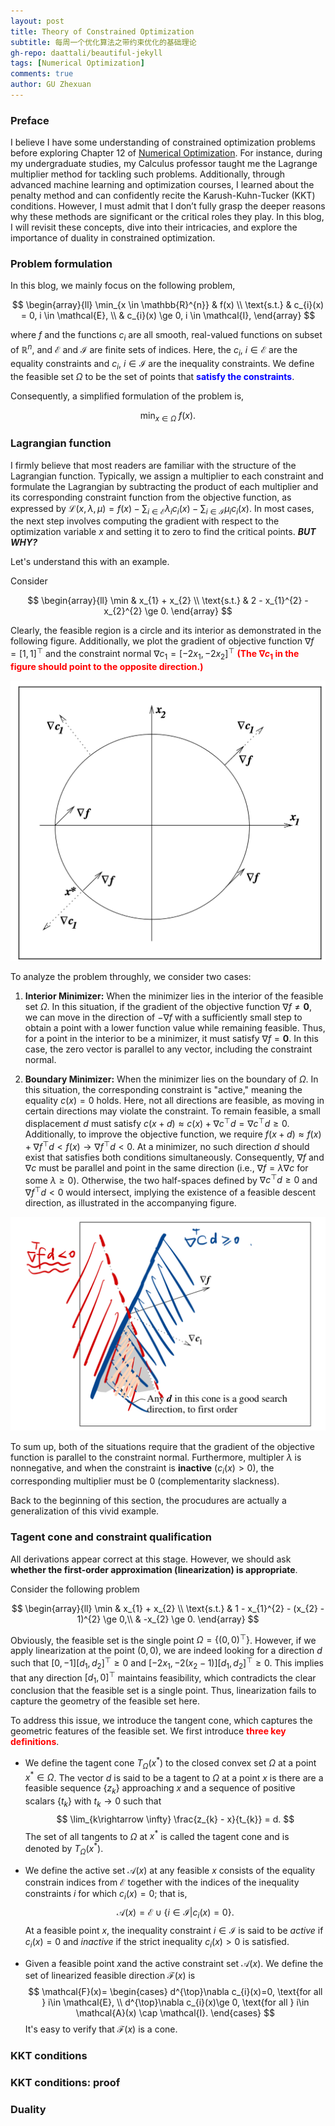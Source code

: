 ```yaml
---
layout: post
title: Theory of Constrained Optimization
subtitle: 每周一个优化算法之带约束优化的基础理论
gh-repo: daattali/beautiful-jekyll
tags: [Numerical Optimization]
comments: true
author: GU Zhexuan
---
```


### Preface

I believe I have some understanding of constrained optimization problems before exploring Chapter 12 of [Numerical Optimization][1]. For instance, during my undergraduate studies, my Calculus professor taught me the Lagrange multiplier method for tackling such problems. Additionally, through advanced machine learning and optimization courses, I learned about the penalty method and can confidently recite the Karush-Kuhn-Tucker (KKT) conditions. However, I must admit that I don’t fully grasp the deeper reasons why these methods are significant or the critical roles they play. In this blog, I will revisit these concepts, dive into their intricacies, and explore the importance of duality in constrained optimization.

### Problem formulation

In this blog, we mainly focus on the following problem,

$$
\begin{array}{ll}
    \min_{x \in \mathbb{R}^{n}} & f(x) \\
    \text{s.t.} & c_{i}(x) = 0, i \in \mathcal{E}, \\
                & c_{i}(x) \ge 0, i \in \mathcal{I},
\end{array}
$$

where $f$ and the functions $c_{i}$ are all smooth, real-valued functions on subset of $\mathbb{R}^{n}$, and $\mathcal{E}$ and $\mathcal{I}$ are finite sets of indices. Here, the $c_{i}$, $i \in \mathcal{E}$ are the equality constraints and $c_{i}$, $i \in \mathcal{I}$ are the inequality constraints. We define the feasible set $\Omega$ to be the set of points that **<span style="color:blue">satisfy the constraints</span>**.

Consequently, a simplified formulation of the problem is,

$$
\min_{x \in \Omega} ~ f(x).
$$

### Lagrangian function

I firmly believe that most readers are familiar with the structure of the Lagrangian function. Typically, we assign a multiplier to each constraint and formulate the Lagrangian by subtracting the product of each multiplier and its corresponding constraint function from the objective function, as expressed by $\mathcal{L}(x, \lambda, \mu) = f(x) - \sum_{i \in \mathcal{E}} \lambda_i c_i(x) - \sum_{i \in \mathcal{I}} \mu_i c_i(x)$. In most cases, the next step involves computing the gradient with respect to the optimization variable $x$ and setting it to zero to find the critical points. **_BUT WHY?_** 

Let's understand this with an example.

Consider

$$
\begin{array}{ll}
    \min & x_{1} + x_{2} \\
    \text{s.t.} & 2 - x_{1}^{2} - x_{2}^{2} \ge 0.
\end{array}
$$

Clearly, the feasible region is a circle and its interior as demonstrated in the following figure. Additionally, we plot the gradient of objective function $\nabla f = [1, 1]^{\top}$ and the constraint normal $\nabla c_{1} = [-2x_{1}, -2x_{2}]^{\top}$ **<span style="color:red">(The $\nabla c_{1}$ in the figure should point to the opposite direction.)</span>**

![Feasible Region](../assets/img/chapter12/fig1.png)

To analyze the problem throughly, we consider two cases:

1. **Interior Minimizer:** When the minimizer lies in the interior of the feasible set $\Omega$. In this situation, if the gradient of the objective function $\nabla f \neq \mathbf{0}$, we can move in the direction of  $-\nabla f$ with a sufficiently small step to obtain a point with a lower function value while remaining feasible. Thus, for a point in the interior to be a minimizer, it must satisfy $\nabla f = \mathbf{0}$. In this case, the zero vector is parallel to any vector, including the constraint normal.

2. **Boundary Minimizer:** When the minimizer lies on the boundary of $\Omega$. In this situation, the corresponding constraint is "active," meaning the equality $c(x) = 0$ holds. Here, not all directions are feasible, as moving in certain directions may violate the constraint. To remain feasible, a small displacement $d$ must satisfy $c(x+d)\approx c(x)+\nabla c^{\top}d = \nabla c^{\top}d\ge 0$. Additionally, to improve the objective function, we require $f(x+d) \approx f(x)+\nabla f^{\top}d < f(x) \rightarrow \nabla f^{\top}d <0$. At a minimizer, no such direction $d$ should exist that satisfies both conditions simultaneously. Consequently, $\nabla f$ and $\nabla c$ must be parallel and point in the same direction (i.e., $\nabla f = \lambda \nabla c$ for some $\lambda \geq 0$). Otherwise, the two half-spaces defined by $\nabla c^{\top} d \geq 0$ and $\nabla f^{\top} d < 0$ would intersect, implying the existence of a feasible descent direction, as illustrated in the accompanying figure.

![Feasible Region](../assets/img/chapter12/fig2.jpeg)

To sum up, both of the situations require that the gradient of the objective function is parallel to the constraint normal. Furthermore, multipler $\lambda$ is nonnegative, and when the constraint is **inactive** ($c_{i}(x) > 0$), the corresponding multiplier must be $0$ (complementarity slackness).

Back to the beginning of this section, the procudures are actually a generalization of this vivid example.

### Tagent cone and constraint qualification

All derivations appear correct at this stage. However, we should ask **whether the first-order approximation (linearization) is appropriate**.

Consider the following problem

$$
\begin{array}{ll}
    \min & x_{1} + x_{2} \\
    \text{s.t.} & 1 - x_{1}^{2} - (x_{2} - 1)^{2} \ge 0,\\
                & -x_{2} \ge 0.
\end{array}
$$

Obviously, the feasible set is the single point $\Omega = \{(0, 0)^{\top}\}$. However, if we apply linearization at the point $(0, 0)$, we are indeed looking for a direction $d$ such that $[0, -1][d_{1}, d_{2}]^{\top}\ge 0$ and $[-2x_{1}, -2(x_{2} - 1)][d_{1}, d_{2}]^{\top}\ge 0$. This implies that any direction $[d_{1}, 0]^{\top}$ maintains feasibility, which contradicts the clear conclusion that the feasible set is a single point. Thus, linearization fails to capture the geometry of the feasible set here.

To address this issue, we introduce the tangent cone, which captures the geometric features of the feasible set. We first introduce **<span style="color:red">three key definitions</span>**.

- We define the tagent cone $T_{\Omega}(x^{\ast})$ to the closed convex set $\Omega$ at a point $x^{\ast} \in \Omega$. The vector $d$ is said to be a tagent to $\Omega$ at a point $x$ is there are a feasible sequence $\{z_{k}\}$ approaching $x$ and a sequence of positive scalars $\{t_{k}\}$ with $t_{k}\rightarrow 0$ such that
$$
\lim_{k\rightarrow \infty} \frac{z_{k} - x}{t_{k}} = d.
$$
The set of all tangents to $\Omega$ at $x^{*}$ is called the tagent cone and is denoted by $T_{\Omega}(x^{\ast})$.


- We define the active set $\mathcal{A}(x)$ at any feasible $x$ consists of the equality constrain indices from $\mathcal{E}$ together with the indices of the inequality constraints $i$ for which $c_{i}(x)=0$; that is,
$$
\mathcal{A}(x) = \mathcal{E} \cup \{i\in\mathcal{I}|c_{i}(x)=0\}.
$$
At a feasible point $x$, the inequality constraint $i\in\mathcal{I}$ is said to be _active_ if $c_{i}(x)=0$ and _inactive_ if the strict inequality $c_{i}(x)>0$ is satisfied.


- Given a feasible point $x$and the active constraint set $\mathcal{A}(x)$. We define the set of linearized feasible direction $\mathcal{F}(x)$ is 
$$
\mathcal{F}(x)=
\begin{cases}
    d^{\top}\nabla c_{i}(x)=0, \text{for all } i\in \mathcal{E}, \\
    d^{\top}\nabla c_{i}(x)\ge 0, \text{for all } i\in \mathcal{A}(x) \cap \mathcal{I}.
\end{cases}
$$
It's easy to verify that $\mathcal{F}(x)$ is a cone.

### KKT conditions

### KKT conditions: proof

### Duality


[1]: https://www.math.uci.edu/~qnie/Publications/NumericalOptimization.pdf